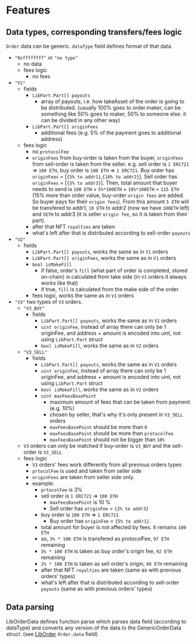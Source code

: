 # Features

## Data types, corresponding transfers/fees logic
`Order` data can be generic. `dataType` field defines format of that data.
- `"0xffffffff"` or `"no type"`
  - no data
  - fees logic
    - no fees 
- `"V1"`
  - fields
    - `LibPart.Part[] payouts`
      - array of payouts, i.e. how takeAsset of the order is going to be distributed. (usually 100% goes to order.maker, can be something like 50% goes to maker, 50% to someone else. it can be divided in any other way)
    - `LibPart.Part[] originFees`
      - additional fees (e.g. 5% of the payment goes to additional address)
  - fees logic
    - no `protocolFee`
    - `originFees` from buy-order is taken from the buyer, `originFees` from sell-order is taken from the seller. e.g. sell order is `1 ERC721` => `100 ETH`, buy order is `100 ETH` => `1 ERC721`. Buy order has `originFees` = [`{5% to addr1}`,`{10% to addr2}`]. Sell order has `originFees` = [`{5% to addr3}`]. Then, total amount that buyer needs to send is `100 ETH` + `5%*100ETH` + `10%*100ETH` = `115 ETH` (15% more than order value, buy-order `origin fees` are added. So buyer pays for their `origin fees`). From this amount `5 ETH` will be transfered to addr1, `10 ETH` to addr2 (now we have `100ETH` left) and `5ETH` to addr3 (it is seller `origin fee`, so it is taken from their part).
    - after that NFT `royalties` are taken
    - what's left after that is distributed according to sell-order `payouts`
- `"V2"`
  - fields
    - `LibPart.Part[] payouts`, works the same as in `V1` orders
    - `LibPart.Part[] originFees`, works the same as in `V1` orders
    - `bool isMakeFill`
      - if false, order's `fill` (what part of order is completed, stored on-chain) is calculated from take side (in `V1` orders it always works like that)
      - if true, `fill` is calculated from the make side of the order
    - fees logic, works the same as in `V1` orders
- `"V3"` two types of `V3` orders. 
  - `"V3_BUY"`
    - fields
      - `LibPart.Part[] payouts`, works the same as in `V1` orders
      - `uint originFee`, instead of array there can only be 1 originFee, and address + amount is encoded into uint, not using `LibPart.Part` struct
      - `bool isMakeFill`, works the same as in `V2` orders
  - `"V3_SELL"`
    - fields
      - `LibPart.Part[] payouts`, works the same as in `V1` orders
      - `uint originFee`, instead of array there can only be 1 originFee, and address + amount is encoded into uint, not using `LibPart.Part` struct
      - `bool isMakeFill`, works the same as in `V2` orders
      - `uint maxFeesBasePoint`
        - maximum amount of fees that can be taken from payment (e.g. 10%)
        - chosen by seller, that's why it's only present in `V3_SELL` orders
        - `maxFeesBasePoint` should be more than `0`
        - `maxFeesBasePoint` should be more than `protocolFee`
        - `maxFeesBasePoint` should not be bigger than `10%`
  - `V3` orders can only be matched if buy-order is `V3_BUY` and the sell-order is `V3_SELL`
  - fees logic
    - `V3` orders' fees work differently from all previous orders types
    - `prtocolFee` is used and taken from seller side
    - `originFees` are taken from seller side only.
    - example:
      - `prtocolFee` is 3%
      - sell order is `1 ERC721` => `100 ETH`
        - `maxFeesBasePoint` is 10 %
        - Sell order has `originFee` = `{2% to addr3}`
      - buy order is `100 ETH` => `1 ERC721`
        - Buy order has `originFee` = `{5% to addr1}`. 
      - total amount for buyer is not affected by fees. it remains `100 ETH`
      - so, `3% * 100 ETH` is transfered as protocolFee, `97 ETH `remaining
      - `5% * 100 ETH` is taken as buy order's origin fee, `92 ETH` remaining
      - `2% * 100 ETH` is taken as sell order's origin, `90 ETH` remaining
      - after that NFT `royalties` are taken (same as with previous orders' types)
      - what's left after that is distributed according to sell-order `payouts` (same as with previous orders' types)



## Data parsing

LibOrderData defines function parse which parses data field (according to dataType) and converts any version of the data to the GenericOrderData struct. 
(see [LibOrder](LibOrder.md) `Order.data` field)



